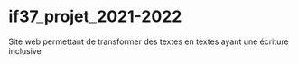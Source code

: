 # if37_projet_2021-2022
Site web permettant de transformer des textes en textes ayant une écriture inclusive
